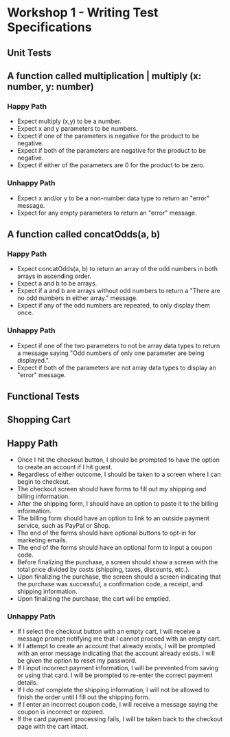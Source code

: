 # Workshop 1 - Writing Test Specifications

## Unit Tests

## A function called multiplication | multiply (x: number, y: number)

### Happy Path

- Expect multiply (x,y) to be a number.
- Expect x and y parameters to be numbers.
- Expect if one of the parameters is negative for the product to be negative.
- Expect if both of the parameters are negative for the product to be negative.
- Expect if either of the parameters are 0 for the product to be zero.

### Unhappy Path

- Expect x and/or y to be a non-number data type to return an "error" message.
- Expect for any empty parameters to return an "error" message.

## A function called concatOdds(a, b)

### Happy Path

- Expect concatOdds(a, b) to return an array of the odd numbers in both arrays in ascending order.
- Expect a and b to be arrays.
- Expect if a and b are arrays without odd numbers to return a "There are no odd numbers in either array." message.
- Expect if any of the odd numbers are repeated, to only display them once.

### Unhappy Path

- Expect if one of the two parameters to not be array data types to return a message saying "Odd numbers of only one parameter are being displayed.".
- Expect if both of the parameters are not array data types to display an "error" message.

## Functional Tests

## Shopping Cart

## Happy Path

- Once I hit the checkout button, I should be prompted to have the option to create an account if I hit guest.
- Regardless of either outcome, I should be taken to a screen where I can begin to checkout.
- The checkout screen should have forms to fill out my shipping and billing information.
- After the shipping form, I should have an option to paste it to the billing information.
- The billing form should have an option to link to an outside payment service, such as PayPal or Shop.
- The end of the forms should have optional buttons to opt-in for marketing emails.
- The end of the forms should have an optional form to input a coupon code.
- Before finalizing the purchase, a screen should show a screen with the total price divided by costs (shipping, taxes, discounts, etc.).
- Upon finalizing the purchase, the screen should a screen indicating that the purchase was successful, a confirmation code, a receipt, and shipping information.
- Upon finalizing the purchase, the cart will be emptied.

### Unhappy Path

- If I select the checkout button with an empty cart, I will receive a message prompt notifying me that I cannot proceed with an empty cart.
- If I attempt to create an account that already exists, I will be prompted with an error message indicating that the account already exists. I will be given the option to reset my password.
- If I input incorrect payment information, I will be prevented from saving or using that card. I will be prompted to re-enter the correct payment details.
- If I do not complete the shipping information, I will not be allowed to finish the order until I fill out the shipping form.
- If I enter an incorrect coupon code, I will receive a message saying the coupon is incorrect or expired.
- If the card payment processing fails, I will be taken back to the checkout page with the cart intact.
